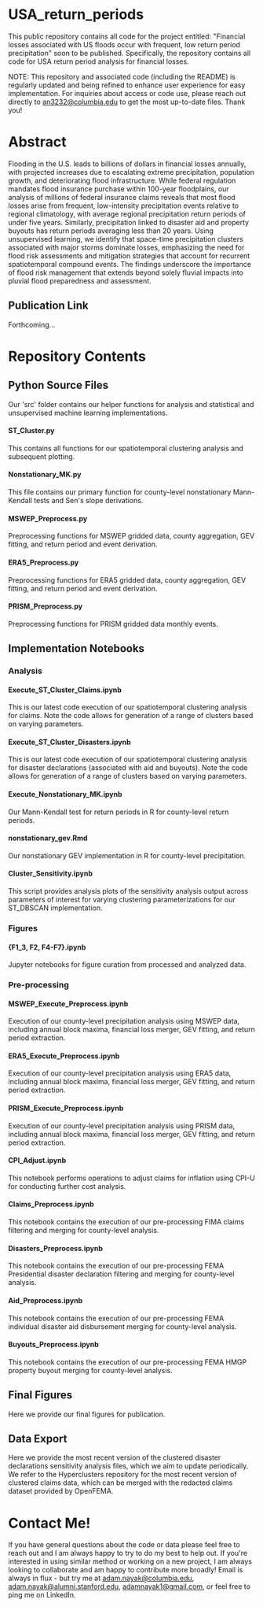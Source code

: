 # USA_return_periods
This public repository contains all code for the project entitled: "Financial losses associated with US floods occur with frequent, low return period precipitation" soon to be published. Specifically, the repository contains all code for USA return period analysis for financial losses.

NOTE: This repository and associated code (including the README) is regularly updated and being refined to enhance user experience for easy implementation. For inquiries about access or code use, please reach out directly to an3232@columbia.edu to get the most up-to-date files. Thank you!

# Abstract
Flooding in the U.S. leads to billions of dollars in financial losses annually, with projected increases due to escalating extreme precipitation, population growth, and deteriorating flood infrastructure. While federal regulation mandates flood insurance purchase within 100-year floodplains, our analysis of millions of federal insurance claims reveals that most flood losses arise from frequent, low-intensity precipitation events relative to regional climatology, with average regional precipitation return periods of under five years. Similarly, precipitation linked to disaster aid and property buyouts has return periods averaging less than 20 years. Using unsupervised learning, we identify that space-time precipitation clusters associated with major storms dominate losses, emphasizing the need for flood risk assessments and mitigation strategies that account for recurrent spatiotemporal compound events. The findings underscore the importance of flood risk management that extends beyond solely fluvial impacts into pluvial flood preparedness and assessment.

## Publication Link
Forthcoming...

# Repository Contents

## Python Source Files
Our 'src' folder contains our helper functions for analysis and statistical and unsupervised machine learning implementations.

#### ST_Cluster.py
This contains all functions for our spatiotemporal clustering analysis and subsequent plotting.

#### Nonstationary_MK.py
This file contains our primary function for county-level nonstationary Mann-Kendall tests and Sen's slope derivations.

#### MSWEP_Preprocess.py
Preprocessing functions for MSWEP gridded data, county aggregation, GEV fitting, and return period and event derivation.

#### ERA5_Preprocess.py
Preprocessing functions for ERA5 gridded data, county aggregation, GEV fitting, and return period and event derivation.

#### PRISM_Preprocess.py
Preprocessing functions for PRISM gridded data monthly events.

## Implementation Notebooks

### Analysis

#### Execute_ST_Cluster_Claims.ipynb
This is our latest code execution of our spatiotemporal clustering analysis for claims. Note the code allows for generation of a range of clusters based on varying parameters. 

#### Execute_ST_Cluster_Disasters.ipynb
This is our latest code execution of our spatiotemporal clustering analysis for disaster declarations (associated with aid and buyouts). Note the code allows for generation of a range of clusters based on varying parameters. 

#### Execute_Nonstationary_MK.ipynb
Our Mann-Kendall test for return periods in R for county-level return periods. 

#### nonstationary_gev.Rmd
Our nonstationary GEV implementation in R for county-level precipitation.

#### Cluster_Sensitivity.ipynb
This script provides analysis plots of the sensitivity analysis output across parameters of interest for varying clustering parameterizations for our ST_DBSCAN implementation.

### Figures

#### {F1_3, F2, F4-F7}.ipynb
Jupyter notebooks for figure curation from processed and analyzed data.

### Pre-processing

#### MSWEP_Execute_Preprocess.ipynb
Execution of our county-level precipitation analysis using MSWEP data, including annual block maxima, financial loss merger, GEV fitting, and return period extraction.

#### ERA5_Execute_Preprocess.ipynb
Execution of our county-level precipitation analysis using ERA5 data, including annual block maxima, financial loss merger, GEV fitting, and return period extraction.

#### PRISM_Execute_Preprocess.ipynb
Execution of our county-level precipitation analysis using PRISM data, including annual block maxima, financial loss merger, GEV fitting, and return period extraction.

#### CPI_Adjust.ipynb
This notebook performs operations to adjust claims for inflation using CPI-U for conducting further cost analysis.

#### Claims_Preprocess.ipynb
This notebook contains the execution of our pre-processing FIMA claims filtering and merging for county-level analysis.

#### Disasters_Preprocess.ipynb
This notebook contains the execution of our pre-processing FEMA Presidential disaster declaration filtering and merging for county-level analysis.

#### Aid_Preprocess.ipynb
This notebook contains the execution of our pre-processing FEMA individual disaster aid disbursement merging for county-level analysis.

#### Buyouts_Preprocess.ipynb
This notebook contains the execution of our pre-processing FEMA HMGP property buyout merging for county-level analysis.


## Final Figures
Here we provide our final figures for publication.

## Data Export
Here we provide the most recent version of the clustered disaster declarations sensitivity analysis files, which we aim to update periodically. We refer to the Hyperclusters repository for the most recent version of clustered claims data, which can be merged with the redacted claims dataset provided by OpenFEMA.

# Contact Me!
If you have general questions about the code or data please feel free to reach out and I am always happy to try to do my best to help out. If you're interested in using similar method or working on a new project, I am always looking to collaborate and am happy to contribute more broadly! Email is always in flux - but try me at adam.nayak@columbia.edu, adam.nayak@alumni.stanford.edu, adamnayak1@gmail.com, or feel free to ping me on LinkedIn.
